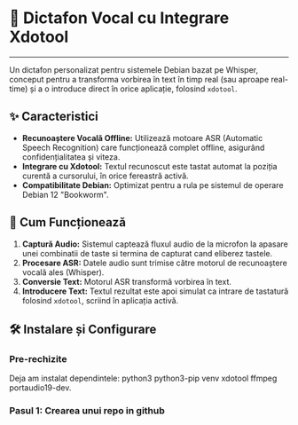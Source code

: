 # 🎤 Dictafon Vocal cu Integrare Xdotool

---

Un dictafon personalizat pentru sistemele Debian bazat pe Whisper, conceput pentru a transforma vorbirea în text în timp real (sau aproape real-time) și a o introduce direct în orice aplicație, folosind `xdotool`.

## ✨ Caracteristici

* **Recunoaștere Vocală Offline:** Utilizează motoare ASR (Automatic Speech Recognition) care funcționează complet offline, asigurând confidențialitatea și viteza.
* **Integrare cu Xdotool:** Textul recunoscut este tastat automat la poziția curentă a cursorului, în orice fereastră activă.
* **Compatibilitate Debian:** Optimizat pentru a rula pe sistemul de operare Debian 12 "Bookworm".

## 🚀 Cum Funcționează

1.  **Captură Audio:** Sistemul captează fluxul audio de la microfon la apasare unei combinatii de taste si termina de capturat cand eliberez tastele.
2.  **Procesare ASR:** Datele audio sunt trimise către motorul de recunoaștere vocală ales (Whisper).
3.  **Conversie Text:** Motorul ASR transformă vorbirea în text.
4.  **Introducere Text:** Textul rezultat este apoi simulat ca intrare de tastatură folosind `xdotool`, scriind în aplicația activă.

## 🛠️ Instalare și Configurare

### Pre-rechizite
Deja am instalat dependintele: python3 python3-pip venv xdotool ffmpeg portaudio19-dev.


### Pasul 1: Crearea unui repo in github
